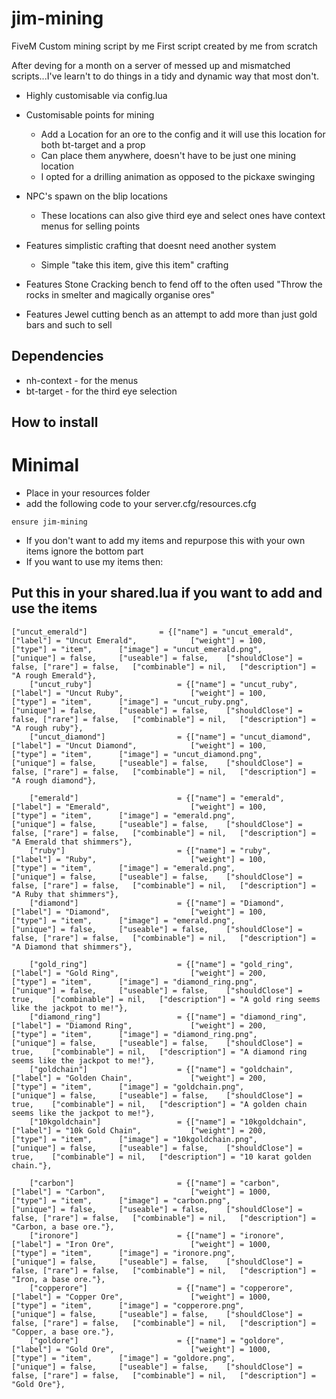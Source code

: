 # jim-mining
FiveM Custom mining script by me
First script created by me from scratch

After deving for a month on a server of messed up and mismatched scripts...I've learn't to do things in a tidy and dynamic way that most don't.

- Highly customisable via config.lua
- Customisable points for mining
  - Add a Location for an ore to the config and it will use this location for both bt-target and a prop
  - Can place them anywhere, doesn't have to be just one mining location
  - I opted for a drilling animation as opposed to the pickaxe swinging

- NPC's spawn on the blip locations
  - These locations can also give third eye and select ones have context menus for selling points

- Features simplistic crafting that doesnt need another system
  - Simple "take this item, give this item" crafting

- Features Stone Cracking bench to fend off to the often used "Throw the rocks in smelter and magically organise ores"
- Features Jewel cutting bench as an attempt to add more than just gold bars and such to sell

## Dependencies
- nh-context - for the menus
- bt-target - for the third eye selection

## How to install
# Minimal
- Place in your resources folder
- add the following code to your server.cfg/resources.cfg
```
ensure jim-mining
```
- If you don't want to add my items and repurpose this with your own items ignore the bottom part
- If you want to use my items then:
## Put this in your shared.lua if you want to add and use the items

```
["uncut_emerald"] 				 = {["name"] = "uncut_emerald", 			  	["label"] = "Uncut Emerald", 			["weight"] = 100, 		["type"] = "item", 		["image"] = "uncut_emerald.png", 		["unique"] = false, 	["useable"] = false, 	["shouldClose"] = false, ["rare"] = false,   ["combinable"] = nil,   ["description"] = "A rough Emerald"},
	["uncut_ruby"] 					 = {["name"] = "uncut_ruby", 			  	  	["label"] = "Uncut Ruby", 				["weight"] = 100, 		["type"] = "item", 		["image"] = "uncut_ruby.png", 			["unique"] = false, 	["useable"] = false, 	["shouldClose"] = false, ["rare"] = false,   ["combinable"] = nil,   ["description"] = "A rough ruby"},
	["uncut_diamond"] 				 = {["name"] = "uncut_diamond", 			  	["label"] = "Uncut Diamond", 			["weight"] = 100, 		["type"] = "item", 		["image"] = "uncut_diamond.png", 		["unique"] = false, 	["useable"] = false, 	["shouldClose"] = false, ["rare"] = false,   ["combinable"] = nil,   ["description"] = "A rough diamond"},

	["emerald"] 					 = {["name"] = "emerald", 			  	  		["label"] = "Emerald", 					["weight"] = 100, 		["type"] = "item", 		["image"] = "emerald.png", 				["unique"] = false, 	["useable"] = false, 	["shouldClose"] = false, ["rare"] = false,   ["combinable"] = nil,   ["description"] = "A Emerald that shimmers"},
	["ruby"] 					 	 = {["name"] = "ruby", 			  	  			["label"] = "Ruby", 					["weight"] = 100, 		["type"] = "item", 		["image"] = "emerald.png", 				["unique"] = false, 	["useable"] = false, 	["shouldClose"] = false, ["rare"] = false,   ["combinable"] = nil,   ["description"] = "A Ruby that shimmers"},
	["diamond"] 					 = {["name"] = "Diamond", 			  	  		["label"] = "Diamond", 					["weight"] = 100, 		["type"] = "item", 		["image"] = "emerald.png", 				["unique"] = false, 	["useable"] = false, 	["shouldClose"] = false, ["rare"] = false,   ["combinable"] = nil,   ["description"] = "A Diamond that shimmers"},

	["gold_ring"] 					 = {["name"] = "gold_ring", 			  	  	["label"] = "Gold Ring", 				["weight"] = 200, 		["type"] = "item", 		["image"] = "diamond_ring.png", 		["unique"] = false, 	["useable"] = false, 	["shouldClose"] = true,	   ["combinable"] = nil,   ["description"] = "A gold ring seems like the jackpot to me!"},
	["diamond_ring"] 				 = {["name"] = "diamond_ring", 			  	  	["label"] = "Diamond Ring", 			["weight"] = 200, 		["type"] = "item", 		["image"] = "diamond_ring.png", 		["unique"] = false, 	["useable"] = false, 	["shouldClose"] = true,	   ["combinable"] = nil,   ["description"] = "A diamond ring seems like the jackpot to me!"},
	["goldchain"] 				 	 = {["name"] = "goldchain", 			  	  	["label"] = "Golden Chain", 			["weight"] = 200, 		["type"] = "item", 		["image"] = "goldchain.png", 			["unique"] = false, 	["useable"] = false, 	["shouldClose"] = true,	   ["combinable"] = nil,   ["description"] = "A golden chain seems like the jackpot to me!"},
	["10kgoldchain"] 				 = {["name"] = "10kgoldchain", 			  	  	["label"] = "10k Gold Chain", 			["weight"] = 200, 		["type"] = "item", 		["image"] = "10kgoldchain.png", 		["unique"] = false, 	["useable"] = false, 	["shouldClose"] = true,	   ["combinable"] = nil,   ["description"] = "10 karat golden chain."},

	["carbon"] 					 	 = {["name"] = "carbon", 			  	  		["label"] = "Carbon", 					["weight"] = 1000, 		["type"] = "item", 		["image"] = "carbon.png", 				["unique"] = false, 	["useable"] = false, 	["shouldClose"] = false, ["rare"] = false,   ["combinable"] = nil,   ["description"] = "Carbon, a base ore."},
	["ironore"] 					 = {["name"] = "ironore", 			  	  		["label"] = "Iron Ore", 				["weight"] = 1000, 		["type"] = "item", 		["image"] = "ironore.png", 				["unique"] = false, 	["useable"] = false, 	["shouldClose"] = false, ["rare"] = false,   ["combinable"] = nil,   ["description"] = "Iron, a base ore."},
	["copperore"] 					 = {["name"] = "copperore", 			  	  	["label"] = "Copper Ore", 				["weight"] = 1000, 		["type"] = "item", 		["image"] = "copperore.png", 			["unique"] = false, 	["useable"] = false, 	["shouldClose"] = false, ["rare"] = false,   ["combinable"] = nil,   ["description"] = "Copper, a base ore."},
	["goldore"] 					 = {["name"] = "goldore", 			  	  		["label"] = "Gold Ore", 				["weight"] = 1000, 		["type"] = "item", 		["image"] = "goldore.png", 				["unique"] = false, 	["useable"] = false, 	["shouldClose"] = false, ["rare"] = false,   ["combinable"] = nil,   ["description"] = "Gold Ore"},
```
